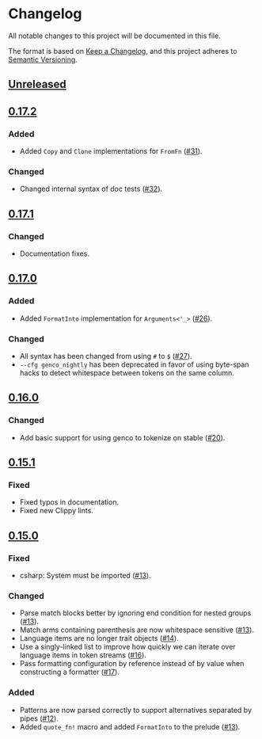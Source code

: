 # Changelog

All notable changes to this project will be documented in this file.

The format is based on [Keep a Changelog](https://keepachangelog.com/en/1.0.0/),
and this project adheres to [Semantic Versioning](https://semver.org/spec/v2.0.0.html).

## [Unreleased]

## [0.17.2]

### Added
* Added `Copy` and `Clone` implementations for `FromFn` ([#31]).

### Changed
* Changed internal syntax of doc tests ([#32]).

[#31]: https://github.com/udoprog/genco/issues/31
[#32]: https://github.com/udoprog/genco/issues/32
[0.17.2]: https://github.com/udoprog/genco/compare/0.17.1...0.17.2

## [0.17.1]
### Changed
* Documentation fixes.

[0.17.1]: https://github.com/udoprog/genco/compare/0.17.0...0.17.1
## [0.17.0]

### Added
* Added `FormatInto` implementation for `Arguments<'_>` ([#26]).

### Changed
* All syntax has been changed from using `#` to `$` ([#27]).
* `--cfg genco_nightly` has been deprecated in favor of using byte-span hacks to
  detect whitespace between tokens on the same column.

[#26]: https://github.com/udoprog/genco/issues/26
[#27]: https://github.com/udoprog/genco/issues/27
[0.17.0]: https://github.com/udoprog/genco/compare/0.16.0...0.17.0

## [0.16.0]

### Changed
* Add basic support for using genco to tokenize on stable ([#20]).

## [0.15.1]

### Fixed
* Fixed typos in documentation.
* Fixed new Clippy lints.

## [0.15.0]

### Fixed
* csharp: System must be imported ([#13]).

### Changed
* Parse match blocks better by ignoring end condition for nested groups ([#13]).
* Match arms containing parenthesis are now whitespace sensitive ([#13]).
* Language items are no longer trait objects ([#14]).
* Use a singly-linked list to improve how quickly we can iterate over language items in token streams ([#16]).
* Pass formatting configuration by reference instead of by value when constructing a formatter ([#17]).

### Added
* Patterns are now parsed correctly to support alternatives separated by pipes ([#12]).
* Added `quote_fn!` macro and added `FormatInto` to the prelude ([#13]).

[#17]: https://github.com/udoprog/genco/issues/17
[#16]: https://github.com/udoprog/genco/issues/16
[#14]: https://github.com/udoprog/genco/issues/14
[#13]: https://github.com/udoprog/genco/issues/13
[#12]: https://github.com/udoprog/genco/issues/12
[#20]: https://github.com/udoprog/genco/issues/20

[0.16.0]: https://github.com/udoprog/genco/compare/0.15.0...0.16.0
[0.15.0]: https://github.com/udoprog/genco/compare/0.14.2...0.15.0
[0.15.1]: https://github.com/udoprog/genco/compare/0.15.0...0.15.1
[0.16.0]: https://github.com/udoprog/genco/compare/0.15.1...0.16.0
[Unreleased]: https://github.com/udoprog/genco/compare/0.17.0...master

